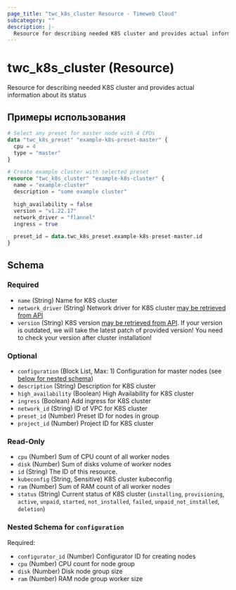 ```yaml
---
page_title: "twc_k8s_cluster Resource - Timeweb Cloud"
subcategory: ""
description: |-
  Resource for describing needed K8S cluster and provides actual information about its status
---
```


# twc_k8s_cluster (Resource)

Resource for describing needed K8S cluster and provides actual information about its status

## Примеры использования

```terraform
# Select any preset for master node with 4 CPUs
data "twc_k8s_preset" "example-k8s-preset-master" {
  cpu = 4
  type = "master"
}

# Create example cluster with selected preset
resource "twc_k8s_cluster" "example-k8s-cluster" {
  name = "example-cluster"
  description = "some example cluster"

  high_availability = false
  version = "v1.22.17"
  network_driver = "flannel"
  ingress = true

  preset_id = data.twc_k8s_preset.example-k8s-preset-master.id
}
```
<!-- schema generated by tfplugindocs -->
## Schema

### Required

- `name` (String) Name for K8S cluster
- `network_driver` (String) Network driver for K8S cluster [may be retrieved from API](https://api.timeweb.cloud/api/v1/k8s/network_drivers)
- `version` (String) K8S version [may be retrieved from API](https://api.timeweb.cloud/api/v1/k8s/k8s_versions). If your version is outdated, we will take the latest patch of provided version! You need to check your version after cluster installation!

### Optional

- `configuration` (Block List, Max: 1) Configuration for master nodes (see [below for nested schema](#nestedblock--configuration))
- `description` (String) Description for K8S cluster
- `high_availability` (Boolean) High Availability for K8S cluster
- `ingress` (Boolean) Add ingress for K8S cluster
- `network_id` (String) ID of VPC for K8S cluster
- `preset_id` (Number) Preset ID for nodes in group
- `project_id` (Number) Project ID for K8S cluster

### Read-Only

- `cpu` (Number) Sum of CPU count of all worker nodes
- `disk` (Number) Sum of disks volume of worker nodes
- `id` (String) The ID of this resource.
- `kubeconfig` (String, Sensitive) K8S cluster kubeconfig
- `ram` (Number) Sum of RAM count of all worker nodes
- `status` (String) Current status of K8S cluster (`installing`, `provisioning`, `active`, `unpaid`, `started`, `not_installed`, `failed`, `unpaid_not_installed`, `deletion`)

<a id="nestedblock--configuration"></a>
### Nested Schema for `configuration`

Required:

- `configurator_id` (Number) Configurator ID for creating nodes
- `cpu` (Number) CPU count for node group
- `disk` (Number) Disk node group size
- `ram` (Number) RAM node group worker size


